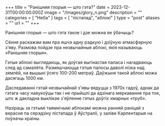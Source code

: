 +++
title = "Ранішняя глорыя — што гэта?"
date = 2023-12-31T00:00:00.000Z
image = "/images/glory_n.png"
description = ""
categories = [ "Неба" ]
tags = [ "лістапад", "аблокі" ]
type = "post"
aliases = ""
url = ""
+++

Ранішняя глорыя — што гэта такое і дзе можна яе ўбачыць?

Сёння раскажам вам пра яшчэ адну рэдкую і дзіўную атмасфэрную з'яву. Размова пойдзе пра незвычайныя аблокi, якія называюць «Ранішняя глорыя».

Гэтыя аблокі выглядаюць, як доўгая выгінастая паласа і нагадваюць след ад самалёта. Размяшчаюцца гэтыя палосы даволі нізка над зямлёй, на вышыні ўсяго 100-200 метраў. Даўжыня такой аблокі можа дасягаць 1000 км.

Даследаванні гэтай незвычайнай з'явы вядуцца з 1970х гадоў, аднак да гэтага часу навукоўцы так і не прыйшлі да адзінага меркавання пра тое, што ж дакладна выклікае з'яўленне гэтых доўгіх хмарных «труб».

Назіраць за гэтымі таямнічымі аблокамі можна ранняй раніцай з верасня па сярэдзіну лістапада ў Аўстраліі, у заліве Карпентарыя на поўначы краіны.
